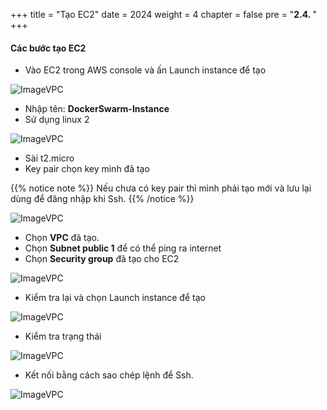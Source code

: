 +++
title = "Tạo EC2"
date = 2024
weight = 4
chapter = false
pre = "<b>2.4. </b>"
+++



#### Các bước tạo EC2

- Vào EC2 trong AWS console và ấn Launch instance để tạo

![ImageVPC](/images/2-Preparetion/4-EC2/Preparation-EC2-img1.png?width=50pc)

- Nhập tên: **DockerSwarm-Instance**
- Sử dụng linux 2

![ImageVPC](/images/2-Preparetion/4-EC2/Preparation-EC2-img2.png?width=40pc)

- Sài t2.micro
- Key pair chọn key mình đã tạo

{{% notice note %}}
Nếu chưa có key pair thì mình phải tạo mới và lưu lại dùng để đăng nhập khi Ssh.
{{% /notice %}}

![ImageVPC](/images/2-Preparetion/4-EC2/Preparation-EC2-img3.png?width=40pc)

- Chọn **VPC** đã tạo.
- Chọn **Subnet public 1** để có thể ping ra internet
- Chọn **Security group** đã tạo cho EC2

![ImageVPC](/images/2-Preparetion/4-EC2/Preparation-EC2-img4.png?width=40pc)

- Kiểm tra lại và chọn Launch instance để tạo

![ImageVPC](/images/2-Preparetion/4-EC2/Preparation-EC2-img5.png?width=50pc)

- Kiểm tra trạng thái

![ImageVPC](/images/2-Preparetion/4-EC2/Preparation-EC2-img6.png?width=50pc)

- Kết nối bằng cách sao chép lệnh để Ssh.

![ImageVPC](/images/2-Preparetion/4-EC2/Preparation-EC2-img7.png?width=50pc)
